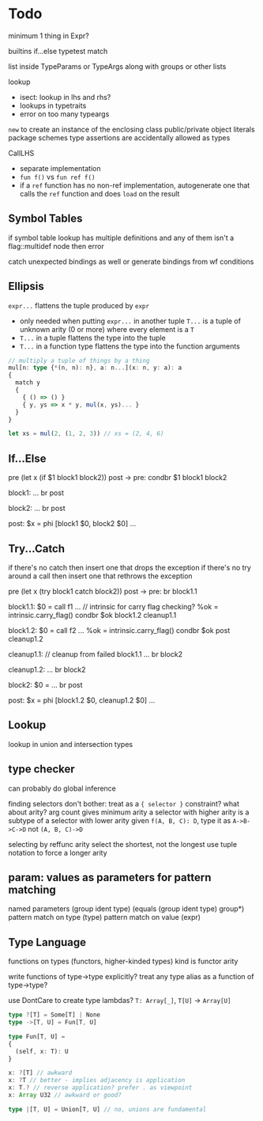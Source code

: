 # Todo

minimum 1 thing in Expr?

builtins
  if...else
  typetest
  match

list inside TypeParams or TypeArgs along with groups or other lists

lookup
- isect: lookup in lhs and rhs?
- lookups in typetraits
- error on too many typeargs

`new` to create an instance of the enclosing class
public/private
object literals
package schemes
type assertions are accidentally allowed as types

CallLHS
- separate implementation
- `fun f()` vs `fun ref f()`
- if a `ref` function has no non-ref implementation, autogenerate one that calls the `ref` function and does `load` on the result

## Symbol Tables

if symbol table lookup has multiple definitions
  and any of them isn't a flag::multidef node
  then error

catch unexpected bindings as well
  or generate bindings from wf conditions

## Ellipsis

`expr...` flattens the tuple produced by `expr`
- only needed when putting `expr...` in another tuple
`T...` is a tuple of unknown arity (0 or more) where every element is a `T`
- `T...` in a tuple flattens the type into the tuple
- `T...` in a function type flattens the type into the function arguments

```ts
// multiply a tuple of things by a thing
mul[n: type {*(n, n): n}, a: n...](x: n, y: a): a
{
  match y
  {
    { () => () }
    { y, ys => x * y, mul(x, ys)... }
  }
}

let xs = mul(2, (1, 2, 3)) // xs = (2, 4, 6)
```

## If...Else

pre (let x (if $1 block1 block2)) post
->
  pre:
    condbr $1 block1 block2

  block1:
    ...
    br post

  block2:
    ...
    br post

  post:
    $x = phi [block1 $0, block2 $0]
    ...

## Try...Catch

if there's no catch then insert one that drops the exception
if there's no try around a call then insert one that rethrows the exception

pre (let x (try block1 catch block2)) post
->
  pre:
    br block1.1

  block1.1:
    $0 = call f1 ...
    // intrinsic for carry flag checking?
    %ok = intrinsic.carry_flag()
    condbr $ok block1.2 cleanup1.1

  block1.2:
    $0 = call f2 ...
    %ok = intrinsic.carry_flag()
    condbr $ok post cleanup1.2

  cleanup1.1:
    // cleanup from failed block1.1
    ...
    br block2

  cleanup1.2:
    ...
    br block2

  block2:
    $0 = ...
    br post

  post:
    $x = phi [block1.2 $0, cleanup1.2 $0]
    ...

## Lookup

lookup in union and intersection types

## type checker

can probably do global inference

finding selectors
  don't bother: treat as a `{ selector }` constraint?
  what about arity?
    arg count gives minimum arity
    a selector with higher arity is a subtype of a selector with lower arity
    given `f(A, B, C): D`, type it as `A->B->C->D` not `(A, B, C)->D`

selecting by reffunc arity
  select the shortest, not the longest
  use tuple notation to force a longer arity

## param: values as parameters for pattern matching

named parameters
  (group ident type)
  (equals (group ident type) group*)
pattern match on type
  (type)
pattern match on value
  (expr)

## Type Language

functions on types (functors, higher-kinded types)
  kind is functor arity

write functions of type->type explicitly?
  treat any type alias as a function of type->type?

use DontCare to create type lambdas?
  `T: Array[_]`, `T[U]` -> `Array[U]`

```ts
type ?[T] = Some[T] | None
type ->[T, U] = Fun[T, U]

type Fun[T, U] =
{
  (self, x: T): U
}

x: ?[T] // awkward
x: ?T // better - implies adjacency is application
x: T.? // reverse application? prefer . as viewpoint
x: Array U32 // awkward or good?

type |[T, U] = Union[T, U] // no, unions are fundamental

```
